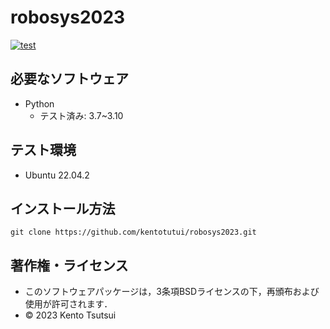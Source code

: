 # robosys2023

[![test](https://github.com/kentotutui/robosys2023/actions/workflows/test.yml/badge.svg)](https://github.com/kentotutui/robosys2023/actions/workflows/test.yml)

## 必要なソフトウェア
  * Python
    * テスト済み: 3.7~3.10

## テスト環境
  * Ubuntu 22.04.2

## インストール方法
```git clone https://github.com/kentotutui/robosys2023.git```

## 著作権・ライセンス
  * このソフトウェアパッケージは，3条項BSDライセンスの下，再頒布および使用が許可されます．
  * © 2023 Kento Tsutsui
